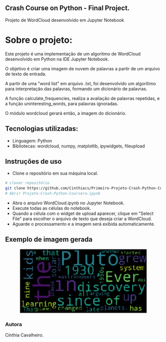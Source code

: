 ## Crash Course on Python - Final Project.

Projeto de WordCloud desenvolvido em Jupyter Notebook

# Sobre o projeto:

Este projeto é uma implementação de um algoritmo de WordCloud desenvolvido em Python na IDE Jupyter Notebook. 

O objetivo é criar uma imagem de nuvem de palavras a partir de um arquivo de texto de entrada.

A partir de uma "word list" em arquivo .txt, foi desenvolvido um algorítimo para interpretação das palavras, formando um dicionário de palavras.

A função calculate_frequencies, realiza a avaliação de palavras repetidas, e a função uninteresting_words, para palavras ignoradas.

O módulo wordcloud gerará então, a imagem do dicionário.

## Tecnologias utilizadas:

- Linguagem: Python
- Bibliotecas: wordcloud, numpy, matplotlib, ipywidgets, fileupload

## Instruções de uso

- Clone o repositório em sua máquina local.
```bash
# clonar repositório
git clone https://github.com/Cinthiacs/Primeiro-Projeto-Crash-Python-Coursera.git
# Abrir Projeto-Crash-Python-Coursera.ipynb 
```
- Abra o arquivo WordCloud.ipynb no Jupyter Notebook.
- Execute todas as células do notebook.
- Quando a célula com o widget de upload aparecer, clique em "Select File" para escolher o arquivo de texto que deseja criar a WordCloud.
- Aguarde o processamento e a imagem será exibida automaticamente.

## Exemplo de imagem gerada

<div align="center">
  <img width= "411" alt="IMG_20230202_113442" src="https://github.com/Cinthiacs/Primeiro-Projeto-Crash-Python-Coursera/blob/main/wordCloud.png">
</div>

### Autora
Cinthia Cavalheiro.
